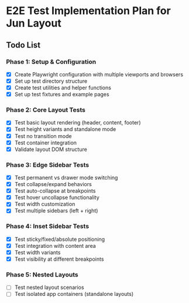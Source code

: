# E2E Test Implementation Plan for Jun Layout

## Todo List

### Phase 1: Setup & Configuration

- [x] Create Playwright configuration with multiple viewports and browsers
- [x] Set up test directory structure
- [x] Create test utilities and helper functions
- [x] Set up test fixtures and example pages

### Phase 2: Core Layout Tests

- [x] Test basic layout rendering (header, content, footer)
- [x] Test height variants and standalone mode
- [x] Test no transition mode
- [x] Test container integration
- [x] Validate layout DOM structure

### Phase 3: Edge Sidebar Tests

- [x] Test permanent vs drawer mode switching
- [x] Test collapse/expand behaviors
- [x] Test auto-collapse at breakpoints
- [x] Test hover uncollapse functionality
- [x] Test width customization
- [x] Test multiple sidebars (left + right)

### Phase 4: Inset Sidebar Tests

- [x] Test sticky/fixed/absolute positioning
- [x] Test integration with content area
- [x] Test width variants
- [x] Test visibility at different breakpoints

### Phase 5: Nested Layouts

- [ ] Test nested layout scenarios
- [ ] Test isolated app containers (standalone layouts)
